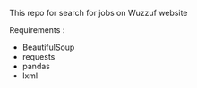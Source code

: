 This repo for search for jobs on Wuzzuf website

Requirements :
* BeautifulSoup 
* requests
* pandas 
* lxml
